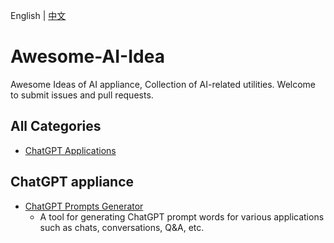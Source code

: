 English | [中文](README-CN.md)

# Awesome-AI-Idea
Awesome Ideas of AI appliance, Collection of AI-related utilities. Welcome to submit issues and pull requests.

## All Categories
- [ChatGPT Applications](#chatgpt-applications)

## ChatGPT appliance
- [ChatGPT Prompts Generator](https://github.com/f/awesome-chatgpt-prompts) 
    - A tool for generating ChatGPT prompt words for various applications such as chats, conversations, Q&A, etc.
